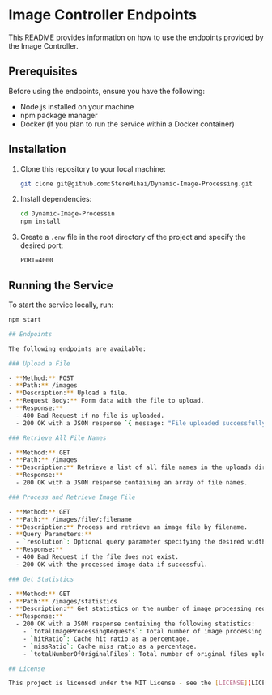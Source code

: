 # Image Controller Endpoints

This README provides information on how to use the endpoints provided by the Image Controller.

## Prerequisites

Before using the endpoints, ensure you have the following:

- Node.js installed on your machine
- npm package manager
- Docker (if you plan to run the service within a Docker container)

## Installation

1. Clone this repository to your local machine:

    ```bash
    git clone git@github.com:StereMihai/Dynamic-Image-Processing.git
    ```

2. Install dependencies:

    ```bash
    cd Dynamic-Image-Processin
    npm install
    ```

3. Create a `.env` file in the root directory of the project and specify the desired port:

    ```plaintext
    PORT=4000
    ```

## Running the Service

To start the service locally, run:

```bash
npm start

## Endpoints

The following endpoints are available:

### Upload a File

- **Method:** POST
- **Path:** /images
- **Description:** Upload a file.
- **Request Body:** Form data with the file to upload.
- **Response:** 
  - 400 Bad Request if no file is uploaded.
  - 200 OK with a JSON response `{ message: "File uploaded successfully" }` if the file is uploaded successfully.

### Retrieve All File Names

- **Method:** GET
- **Path:** /images
- **Description:** Retrieve a list of all file names in the uploads directory.
- **Response:** 
  - 200 OK with a JSON response containing an array of file names.

### Process and Retrieve Image File

- **Method:** GET
- **Path:** /images/file/:filename
- **Description:** Process and retrieve an image file by filename.
- **Query Parameters:** 
  - `resolution`: Optional query parameter specifying the desired width and height of the image.
- **Response:** 
  - 400 Bad Request if the file does not exist.
  - 200 OK with the processed image data if successful.

### Get Statistics

- **Method:** GET
- **Path:** /images/statistics
- **Description:** Get statistics on the number of image processing requests, cache hits, cache misses, and total number of original files uploaded.
- **Response:** 
  - 200 OK with a JSON response containing the following statistics:
    - `totalImageProcessingRequests`: Total number of image processing requests.
    - `hitRatio`: Cache hit ratio as a percentage.
    - `missRatio`: Cache miss ratio as a percentage.
    - `totalNumberOfOriginalFiles`: Total number of original files uploaded.

## License

This project is licensed under the MIT License - see the [LICENSE](LICENSE) file for details.